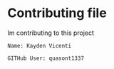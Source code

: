 # Contributing file


Im contributing to this project
    
    Name: Kayden Vicenti
    
    GITHub User: quasont1337
    
    
